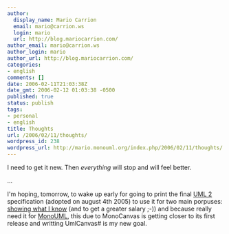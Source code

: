 ```yaml
---
author:
  display_name: Mario Carrion
  email: mario@carrion.ws
  login: mario
  url: http://blog.mariocarrion.com/
author_email: mario@carrion.ws
author_login: mario
author_url: http://blog.mariocarrion.com/
categories:
- english
comments: []
date: 2006-02-11T21:03:38Z
date_gmt: 2006-02-12 01:03:38 -0500
published: true
status: publish
tags:
- personal
- english
title: Thoughts
url: /2006/02/11/thoughts/
wordpress_id: 238
wordpress_url: http://mario.monouml.org/index.php/2006/02/11/thoughts/
---
```


<p>I need to get it new. Then <em>everything</em> will stop and will feel better. </p>
<p>...</p>
<p>I'm hoping, tomorrow, to wake up early for going to print the final <a href="http://www.omg.org/technology/documents/formal/uml.htm">UML 2</a> specification (adopted on august 4th 2005) to use it for two main porpuses: <a href="http://www.omg.org/uml-certification/index.htm">showing what I know</a> (and to get a greater salary ;-)) and because really need it for <a href="http://www.monouml.org">MonoUML</a>, this due to MonoCanvas is getting closer to its first release and writting UmlCanvas# is my new goal.</p>
